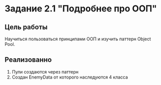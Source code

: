 # Задание 2.1 "Подробнее про ООП"
## Цель работы
Научиться пользоваться принципами ООП и изучить паттерн Object Pool.
## Реализованно
1. Пули создаются через паттерн
2. Создан EnemyData от которого наследуются 4 класса
